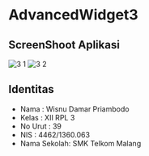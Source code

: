 # AdvancedWidget3

## ScreenShoot Aplikasi
![3 1](https://cloud.githubusercontent.com/assets/22207275/20033419/8e740bd4-a3d2-11e6-88be-faca313bbf61.jpg)
![3 2](https://cloud.githubusercontent.com/assets/22207275/20033420/8e7a74ec-a3d2-11e6-9009-fe5fe98378db.jpg)

## Identitas 
* Nama : Wisnu Damar Priambodo
* Kelas : XII RPL 3
* No Urut : 39
* NIS : 4462/1360.063
* Nama Sekolah: SMK Telkom Malang
